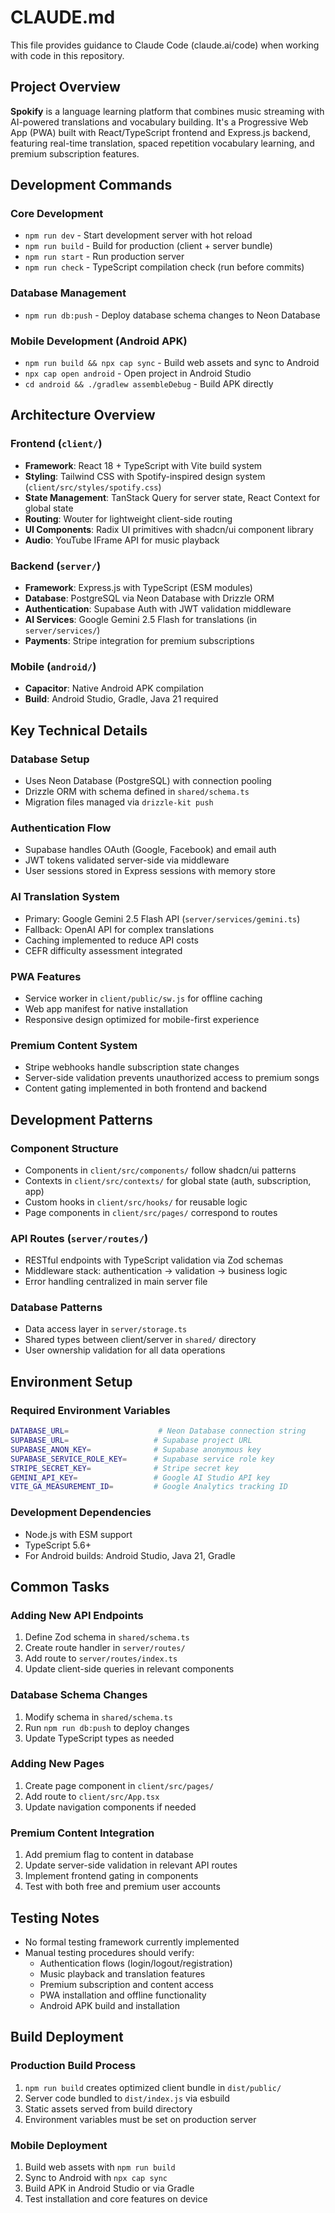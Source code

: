 # CLAUDE.md

This file provides guidance to Claude Code (claude.ai/code) when working with code in this repository.

## Project Overview

**Spokify** is a language learning platform that combines music streaming with AI-powered translations and vocabulary building. It's a Progressive Web App (PWA) built with React/TypeScript frontend and Express.js backend, featuring real-time translation, spaced repetition vocabulary learning, and premium subscription features.

## Development Commands

### Core Development
- `npm run dev` - Start development server with hot reload
- `npm run build` - Build for production (client + server bundle)
- `npm run start` - Run production server
- `npm run check` - TypeScript compilation check (run before commits)

### Database Management
- `npm run db:push` - Deploy database schema changes to Neon Database

### Mobile Development (Android APK)
- `npm run build && npx cap sync` - Build web assets and sync to Android
- `npx cap open android` - Open project in Android Studio
- `cd android && ./gradlew assembleDebug` - Build APK directly

## Architecture Overview

### Frontend (`client/`)
- **Framework**: React 18 + TypeScript with Vite build system
- **Styling**: Tailwind CSS with Spotify-inspired design system (`client/src/styles/spotify.css`)
- **State Management**: TanStack Query for server state, React Context for global state
- **Routing**: Wouter for lightweight client-side routing
- **UI Components**: Radix UI primitives with shadcn/ui component library
- **Audio**: YouTube IFrame API for music playback

### Backend (`server/`)
- **Framework**: Express.js with TypeScript (ESM modules)
- **Database**: PostgreSQL via Neon Database with Drizzle ORM
- **Authentication**: Supabase Auth with JWT validation middleware
- **AI Services**: Google Gemini 2.5 Flash for translations (in `server/services/`)
- **Payments**: Stripe integration for premium subscriptions

### Mobile (`android/`)
- **Capacitor**: Native Android APK compilation
- **Build**: Android Studio, Gradle, Java 21 required

## Key Technical Details

### Database Setup
- Uses Neon Database (PostgreSQL) with connection pooling
- Drizzle ORM with schema defined in `shared/schema.ts`
- Migration files managed via `drizzle-kit push`

### Authentication Flow
- Supabase handles OAuth (Google, Facebook) and email auth
- JWT tokens validated server-side via middleware
- User sessions stored in Express sessions with memory store

### AI Translation System
- Primary: Google Gemini 2.5 Flash API (`server/services/gemini.ts`)
- Fallback: OpenAI API for complex translations
- Caching implemented to reduce API costs
- CEFR difficulty assessment integrated

### PWA Features
- Service worker in `client/public/sw.js` for offline caching
- Web app manifest for native installation
- Responsive design optimized for mobile-first experience

### Premium Content System
- Stripe webhooks handle subscription state changes
- Server-side validation prevents unauthorized access to premium songs
- Content gating implemented in both frontend and backend

## Development Patterns

### Component Structure
- Components in `client/src/components/` follow shadcn/ui patterns
- Contexts in `client/src/contexts/` for global state (auth, subscription, app)
- Custom hooks in `client/src/hooks/` for reusable logic
- Page components in `client/src/pages/` correspond to routes

### API Routes (`server/routes/`)
- RESTful endpoints with TypeScript validation via Zod schemas
- Middleware stack: authentication → validation → business logic
- Error handling centralized in main server file

### Database Patterns
- Data access layer in `server/storage.ts`
- Shared types between client/server in `shared/` directory
- User ownership validation for all data operations

## Environment Setup

### Required Environment Variables
```bash
DATABASE_URL=                    # Neon Database connection string
SUPABASE_URL=                   # Supabase project URL
SUPABASE_ANON_KEY=              # Supabase anonymous key
SUPABASE_SERVICE_ROLE_KEY=      # Supabase service role key
STRIPE_SECRET_KEY=              # Stripe secret key
GEMINI_API_KEY=                 # Google AI Studio API key
VITE_GA_MEASUREMENT_ID=         # Google Analytics tracking ID
```

### Development Dependencies
- Node.js with ESM support
- TypeScript 5.6+
- For Android builds: Android Studio, Java 21, Gradle

## Common Tasks

### Adding New API Endpoints
1. Define Zod schema in `shared/schema.ts`
2. Create route handler in `server/routes/`
3. Add route to `server/routes/index.ts`
4. Update client-side queries in relevant components

### Database Schema Changes
1. Modify schema in `shared/schema.ts`
2. Run `npm run db:push` to deploy changes
3. Update TypeScript types as needed

### Adding New Pages
1. Create page component in `client/src/pages/`
2. Add route to `client/src/App.tsx`
3. Update navigation components if needed

### Premium Content Integration
1. Add premium flag to content in database
2. Update server-side validation in relevant API routes
3. Implement frontend gating in components
4. Test with both free and premium user accounts

## Testing Notes

- No formal testing framework currently implemented
- Manual testing procedures should verify:
  - Authentication flows (login/logout/registration)
  - Music playback and translation features
  - Premium subscription and content access
  - PWA installation and offline functionality
  - Android APK build and installation

## Build Deployment

### Production Build Process
1. `npm run build` creates optimized client bundle in `dist/public/`
2. Server code bundled to `dist/index.js` via esbuild
3. Static assets served from build directory
4. Environment variables must be set on production server

### Mobile Deployment
1. Build web assets with `npm run build`
2. Sync to Android with `npx cap sync`
3. Build APK in Android Studio or via Gradle
4. Test installation and core features on device
